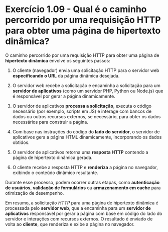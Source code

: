 # Exercício 1.09 - Qual é o caminho percorrido por uma requisição HTTP para obter uma página de hipertexto dinâmica?

O caminho percorrido por uma requisição HTTP para obter uma página de
**hipertexto dinâmica** envolve os seguintes passos:

1. O cliente (navegador) envia uma solicitação HTTP para o servidor web
   **especificando o URL** da página dinâmica desejada.

2. O servidor web recebe a solicitação e encaminha a solicitação para um
   **servidor de aplicativos** (como um servidor PHP, Python ou Node.js) que é
   responsável por gerar a página dinamicamente.

3. O servidor de aplicativos **processa a solicitação**, executa o código
   necessário (por exemplo, scripts em JS) e interage com bancos de dados ou
   outros recursos externos, se necessário, para obter os dados necessários para
   construir a página.

4. Com base nas instruções do código do **lado do servidor**, o servidor de
   aplicativos gera a página HTML dinamicamente, incorporando os dados obtidos.

5. O servidor de aplicativos retorna uma **resposta HTTP** contendo a página de
   hipertexto dinâmica gerada.

6. O cliente recebe a resposta HTTP e **renderiza** a página no navegador,
   exibindo o conteúdo dinâmico resultante.

Durante esse processo, podem ocorrer outras etapas, como **autenticação de
usuários**, **validação de formulários** ou **armazenamento em cache** para
otimização de desempenho.

Em resumo, a solicitação _HTTP_ para uma página de hipertexto dinâmica é
processada pelo **servidor web**, que a encaminha para um **servidor de
aplicativos** responsável por gerar a página com base em código do lado do
servidor e interações com recursos externos. O resultado é enviado de volta ao
**cliente**, que renderiza e exibe a página no navegador.
